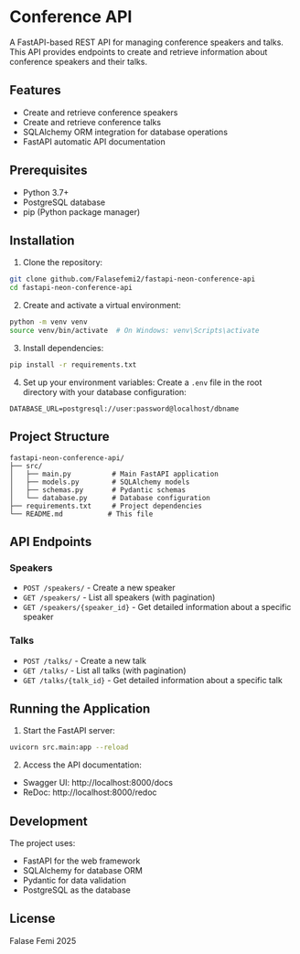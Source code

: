 <!-- @format -->

# Conference API

A FastAPI-based REST API for managing conference speakers and talks. This API provides endpoints to create and retrieve information about conference speakers and their talks.

## Features

- Create and retrieve conference speakers
- Create and retrieve conference talks
- SQLAlchemy ORM integration for database operations
- FastAPI automatic API documentation

## Prerequisites

- Python 3.7+
- PostgreSQL database
- pip (Python package manager)

## Installation

1. Clone the repository:

```bash
git clone github.com/Falasefemi2/fastapi-neon-conference-api
cd fastapi-neon-conference-api
```

2. Create and activate a virtual environment:

```bash
python -m venv venv
source venv/bin/activate  # On Windows: venv\Scripts\activate
```

3. Install dependencies:

```bash
pip install -r requirements.txt
```

4. Set up your environment variables:
   Create a `.env` file in the root directory with your database configuration:

```
DATABASE_URL=postgresql://user:password@localhost/dbname
```

## Project Structure

```
fastapi-neon-conference-api/
├── src/
│   ├── main.py          # Main FastAPI application
│   ├── models.py        # SQLAlchemy models
│   ├── schemas.py       # Pydantic schemas
│   └── database.py      # Database configuration
├── requirements.txt     # Project dependencies
└── README.md           # This file
```

## API Endpoints

### Speakers

- `POST /speakers/` - Create a new speaker
- `GET /speakers/` - List all speakers (with pagination)
- `GET /speakers/{speaker_id}` - Get detailed information about a specific speaker

### Talks

- `POST /talks/` - Create a new talk
- `GET /talks/` - List all talks (with pagination)
- `GET /talks/{talk_id}` - Get detailed information about a specific talk

## Running the Application

1. Start the FastAPI server:

```bash
uvicorn src.main:app --reload
```

2. Access the API documentation:

- Swagger UI: http://localhost:8000/docs
- ReDoc: http://localhost:8000/redoc

## Development

The project uses:

- FastAPI for the web framework
- SQLAlchemy for database ORM
- Pydantic for data validation
- PostgreSQL as the database

## License

Falase Femi 2025
